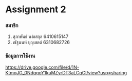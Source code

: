 # Assignment 2

### สมาชิก
1. สุภาพันธ์ หง่อสกุล 6410615147
2. ณัฐนนท์ บุญเขตต์ 6310682726

### ข้อมูลการใช้งาน
https://drive.google.com/file/d/1N-KtmqJG_0NdqqoY1kuMZyrDT3aLCqCI/view?usp=sharing